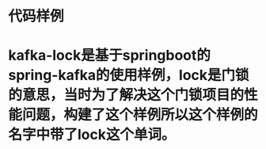 # 代码样例
# kafka-lock是基于springboot的spring-kafka的使用样例，lock是门锁的意思，当时为了解决这个门锁项目的性能问题，构建了这个样例所以这个样例的名字中带了lock这个单词。
